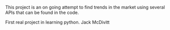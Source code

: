 This project is an on going attempt to find trends in the market using several APIs that can be found in the code.

First real project in learning python.
Jack McDivitt

